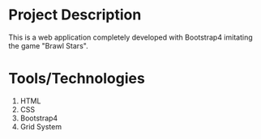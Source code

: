 # Project Description
This is a web application completely developed with Bootstrap4 imitating the game "Brawl Stars".

# Tools/Technologies
1. HTML
2. CSS
3. Bootstrap4
4. Grid System

